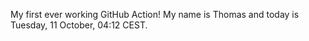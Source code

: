 My first ever working GitHub Action!
My name is Thomas and today is Tuesday, 11 October, 04:12 CEST. 
